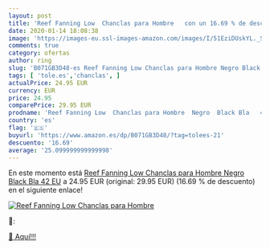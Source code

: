 ```yaml
---
layout: post
title: 'Reef Fanning Low  Chanclas para Hombre   con un 16.69 % de descuento'
date: 2020-01-14 18:08:38
image: 'https://images-eu.ssl-images-amazon.com/images/I/51EziDUskYL._SL200_.jpg'
comments: true
category: ofertas
author: ring
slug: 'B071GB3D48-es Reef Fanning Low Chanclas para Hombre Negro Black Bla 42 EU'
tags: [ 'tole.es','chanclas', ]
actualPrice: 24.95 EUR
currency: EUR
price: 24.95
comparePrice: 29.95 EUR
prodname: 'Reef Fanning Low  Chanclas para Hombre  Negro  Black Bla   42 EU'
country: 'es'
flag: '🇪🇸'
buyurl: 'https://www.amazon.es/dp/B071GB3D48/?tag=tolees-21'
descuento: '16.69'
average: '25.099999999999998'
---
```


En este momento está [Reef Fanning Low  Chanclas para Hombre  Negro  Black Bla   42 EU](https://www.amazon.es/dp/B071GB3D48/?tag=tolees-21) a 24.95 EUR (original: 29.95 EUR) (16.69 %  de descuento) en el siguiente enlace!

[![Reef Fanning Low  Chanclas para Hombre  ](https://images-eu.ssl-images-amazon.com/images/I/51EziDUskYL._SL200_.jpg)](https://www.amazon.es/dp/B071GB3D48/?tag=tolees-21)

🔎:


[🛒 Aquí!!!](https://www.amazon.es/dp/B071GB3D48/?tag=tolees-21)
